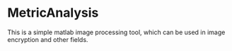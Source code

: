 # MetricAnalysis

This is a simple matlab image processing tool, which can be used in image encryption and other fields.
